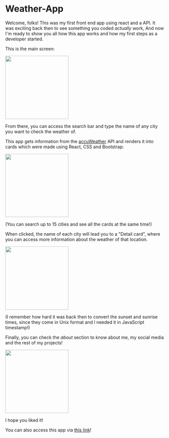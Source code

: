 # Weather-App

Welcome, folks! This was my first front end app using react and a API. 
It was exciting back then to see something you coded <i>actually</i> work,
And now I'm ready to show you all how this app works and how my first steps
as a developer started.

This is the main screen:
<p align="left">
  <img height="200" src="https://i.postimg.cc/rmTn0k3x/2df1f51c-0e12-4a53-a279-ac66e60a027c.jpg" />
</p>

From there, you can access the search bar and type the name of any city you want to check the weather of.

This app gets information from the [accuWeather](https://developer.accuweather.com) API and renders it into cards
which were made using React, CSS and Bootstrap:

<p align="left">
  <img height="200" src="https://i.postimg.cc/50mP8rWG/78c9b8e4-43a5-4c45-89fa-1306f9e557bc.jpg" />
</p>

(You can search up to 15 cities and see all the cards at the same time!)

When clicked, the name of each city will lead you to a "Detail card", 
where you can access more information about the weather of that location.

<p align="left">
  <img height="200" src="https://i.postimg.cc/yxYLjTVN/6046d2ea-34ae-4133-bc38-b8e1f2ecb50e.jpg" />
</p>

(I remember how hard it was back then to convert the sunset and sunrise times, since they come in Unix format
and I needed it in JavaScript timestamp!)

Finally, you can check the <i>about</i> section to know about me, my social media and the rest of my projects!

<p align="left">
  <img height="200" src="https://i.postimg.cc/nrR0PQzG/a0e72ecb-8d15-4c0a-a5f6-312991a6042a.jpg" />
</p>

I hope you liked it!

You can also access this app via [this link](weatherappsotelo.vercel.app)!
